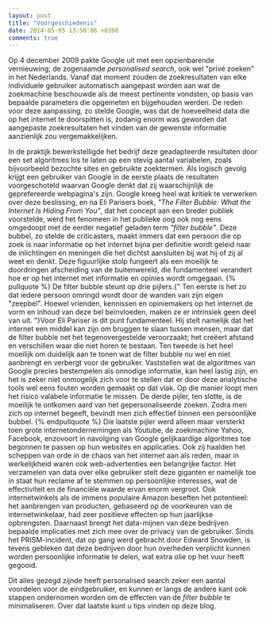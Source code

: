 ```yaml
---
layout: post
title: "Voorgeschiedenis"
date: 2014-05-05 13:50:06 +0200
comments: true
---
```

Op 4 december 2009 pakte Google uit met een opzienbarende vernieuwing; de zogenaamde *personalised search*, ook wel "privé zoeken" in het Nederlands. Vanaf dat moment zouden de zoekresultaten van elke individuele gebruiker automatisch aangepast worden aan wat de zoekmachine beschouwde als de meest pertinente vondsten, op basis van bepaalde parameters die opgemeten en bijgehouden werden. De reden voor deze aanpassing, zo stelde Google, was dat de hoeveelheid data die op het internet te doorspitten is, zodanig enorm was geworden dat aangepaste zoekresultaten het vinden van de gewenste informatie aanzienlijk zou vergemakkelijken. 
<!-- more -->
In de praktijk bewerkstelligde het bedrijf deze geadapteerde resultaten door een set algoritmes los te laten op een stevig aantal variabelen, zoals bijvoorbeeld bezochte sites en gebruikte zoektermen. Als logisch gevolg krijgt een gebruiker van Google in de eerste plaats de resultaten voorgeschoteld waarvan Google denkt dat zij waarschijnlijk de geprefereerde webpagina's zijn. Google kreeg heel wat kritiek te verwerken over deze beslissing, en na Eli Parisers boek, *"The Filter Bubble: What the Internet Is Hiding From You"*, dat het concept aan een breder publiek voorstelde, werd het fenomeen in het publieke oog ook nog eens omgedoopt met de eerder negatief geladen term *"filter bubble"*. Deze bubbel, zo stelde de criticasters, maakt immers dat een persoon die op zoek is naar informatie op het internet bijna per definitie wordt geleid naar de inlichtingen en meningen die het dichtst aansluiten bij wat hij of zij al weet en denkt. Deze figuurlijke stolp fungeert als een moeilijk te doordringen afscheiding van de buitenwereld, die fundamenteel verandert hoe er op het internet met informatie en opinies wordt omgegaan.
{% pullquote %}
De filter bubble steunt op drie pijlers.{" Ten eerste is het zo dat iedere persoon omringd wordt door de wanden van zijn eigen "zeepbel". Hoewel vrienden, kennissen en opiniemakers op het internet de vorm en inhoud van deze bel beïnvloeden, maken ze er intrinsiek geen deel van uit. "}Voor Eli Pariser is dit punt fundamenteel. Hij stelt namelijk dat het internet een middel kan zijn om bruggen te slaan tussen mensen, maar dat de filter bubble net het tegenovergestelde veroorzaakt; het creëert afstand en verschillen waar die niet horen te bestaan. Ten tweede is het heel moeilijk om duidelijk aan te tonen wat de filter bubble nu wel en niet aanbrengt en verbergt voor de gebruiker. Vaststellen wat de algoritmes van Google precies bestempelen als onnodige informatie, kan heel lastig zijn, en het is zeker niet onmogelijk zich voor te stellen dat er door deze analytische tools wel eens fouten worden gemaakt op dat vlak. Op die manier loopt men het risico valabele informatie te missen. De derde pijler, ten slotte, is de moeilijk te ontkomen aard van het gepersonaliseerde zoeken. Zodra men zich op internet begeeft, bevindt men zich effectief binnen een persoonlijke bubbel. 
{% endpullquote %}
Die laatste pijler werd alleen maar versterkt toen grote internetondernemingen als Youtube, de zoekmachine Yahoo, Facebook, enzovoort in navolging van Google gelijkaardige algoritmes toe begonnen te passen op hun websites en applicaties. Ook zij haalden het scheppen van orde in de chaos van het internet aan als reden, maar in werkelijkheid waren ook web-advertenties een belangrijke factor. Het verzamelen van data over elke gebruiker stelt deze giganten er namelijk toe in staat hun reclame af te stemmen op persoonlijke interesses, wat de effectiviteit en de financiële waarde ervan enorm vergroot. Ook internetwinkels als de immens populaire Amazon beseften het potentieel: het aanbrengen van producten, gebaseerd op de voorkeuren van de internetwinkelaar, had zeer positieve effecten op hun jaarlijkse opbrengsten. Daarnaast brengt het data-mijnen van deze bedrijven bepaalde implicaties met zich mee over de privacy van de gebruiker. Sinds het PRISM-incident, dat op gang werd gebracht door Edward Snowden, is tevens gebleken dat deze bedrijven door hun overheden verplicht kunnen worden persoonlijke informatie te delen, wat extra olie op het vuur heeft gegooid. 

Dit alles gezegd zijnde heeft personalised search zeker een aantal voordelen voor de eindgebruiker, en kunnen er langs de andere kant ook stappen ondernomen worden om de effecten van de *filter bubble* te minimaliseren. Over dat laatste kunt u tips vinden op deze blog. 